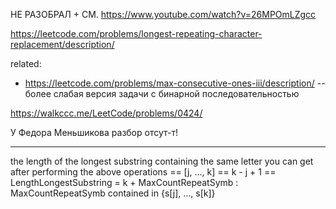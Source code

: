 НЕ РАЗОБРАЛ + СМ. https://www.youtube.com/watch?v=26MPOmLZgcc

https://leetcode.com/problems/longest-repeating-character-replacement/description/

related: 
- https://leetcode.com/problems/max-consecutive-ones-iii/description/ -- более слабая версия задачи с бинарной последовательностью

https://walkccc.me/LeetCode/problems/0424/

У Федора Меньшикова разбор отсут-т!


___

 the length of the longest substring containing the same letter you can get after performing the above operations ==
 [j, ..., k] ==
k - j + 1 ==
LengthLongestSubstring =
k + MaxCountRepeatSymb : MaxCountRepeatSymb contained in {s[j], ..., s[k]}
